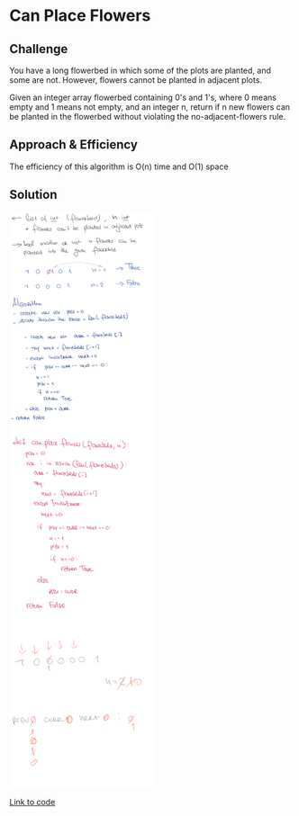 # Can Place Flowers

## Challenge

You have a long flowerbed in which some of the plots are planted, and some are not. However, flowers cannot be planted in adjacent plots.

Given an integer array flowerbed containing 0's and 1's, where 0 means empty and 1 means not empty, and an integer n, return if n new flowers can be planted in the flowerbed without violating the no-adjacent-flowers rule.

## Approach & Efficiency

The efficiency of this algorithm is O(n) time and O(1) space

## Solution

<img src="../../assets/can_place_flowers.png" alt="Whiteboard Solution" style="max-width:100%;">

<a href="./can_place_flowers.py">Link to code</a>